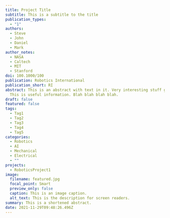 ```yaml
---
title: Project Title
subtitle: This is a subtitle to the title
publication_types:
  - "1"
authors:
  - Steve
  - John
  - Daniel
  - Mark
author_notes:
  - NASA
  - Caltech
  - MIT
  - Stanford
doi: 100.1000/100
publication: Robotics International
publication_short: RI
abstract: This is an abstract with text in it. Very interesting stuff goes here.
  This is useful information. Blah blah blah blah.
draft: false
featured: false
tags:
  - Tag1
  - Tag2
  - Tag3
  - Tag4
  - Tag5
categories:
  - Robotics
  - AI
  - Mechanical
  - Electrical
  - ""
projects:
  - RoboticsProject1
image:
  filename: featured.jpg
  focal_point: Smart
  preview_only: false
  caption: This is an image caption.
  alt_text: This is the description for screen readers.
summary: This is a shortened abstract.
date: 2021-11-29T09:48:26.496Z
---
```

